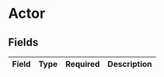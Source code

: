 # Actor


## Fields

| Field       | Type        | Required    | Description |
| ----------- | ----------- | ----------- | ----------- |